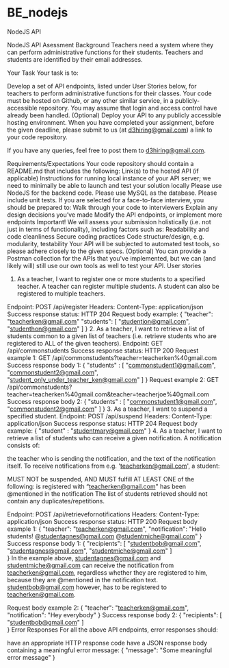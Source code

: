 # BE_nodejs
NodeJS API


NodeJS API Asessment
Background
Teachers need a system where they can perform administrative functions for their students. Teachers and students are identified by their email addresses.

Your Task
Your task is to:

Develop a set of API endpoints, listed under User Stories below, for teachers to perform administrative functions for their classes.
Your code must be hosted on Github, or any other similar service, in a publicly-accessible repository.
You may assume that login and access control have already been handled.
(Optional) Deploy your API to any publicly accessible hosting environment.
When you have completed your assignment, before the given deadline, please submit to us (at d3hiring@gmail.com) a link to your code repository.

If you have any queries, feel free to post them to d3hiring@gmail.com.

Requirements/Expectations
Your code repository should contain a README.md that includes the following:
Link(s) to the hosted API (if applicable)
Instructions for running local instance of your API server; we need to minimally be able to launch and test your solution locally
Please use NodeJS for the backend code.
Please use MySQL as the database.
Please include unit tests.
If you are selected for a face-to-face interview, you should be prepared to:
Walk through your code to interviewers
Explain any design decisions you’ve made
Modify the API endpoints, or implement more endpoints
Important!
We will assess your submission holistically (i.e. not just in terms of functionality), including factors such as:
Readability and code cleanliness
Secure coding practices
Code structure/design, e.g. modularity, testability
Your API will be subjected to automated test tools, so please adhere closely to the given specs.
(Optional) You can provide a Postman collection for the APIs that you've implemented, but we can (and likely will) still use our own tools as well to test your API.
User stories
1. As a teacher, I want to register one or more students to a specified teacher.
A teacher can register multiple students. A student can also be registered to multiple teachers.

Endpoint: POST /api/register
Headers: Content-Type: application/json
Success response status: HTTP 204
Request body example:
{
  "teacher": "teacherken@gmail.com"
  "students":
    [
      "studentjon@gmail.com",
      "studenthon@gmail.com"
    ]
}
2. As a teacher, I want to retrieve a list of students common to a given list of teachers (i.e. retrieve students who are registered to ALL of the given teachers).
Endpoint: GET /api/commonstudents
Success response status: HTTP 200
Request example 1: GET /api/commonstudents?teacher=teacherken%40gmail.com
Success response body 1:
{
  "students" :
    [
      "commonstudent1@gmail.com", 
      "commonstudent2@gmail.com",
      "student_only_under_teacher_ken@gmail.com"
    ]
}
Request example 2: GET /api/commonstudents?teacher=teacherken%40gmail.com&teacher=teacherjoe%40gmail.com
Success response body 2:
{
  "students" :
    [
      "commonstudent1@gmail.com", 
      "commonstudent2@gmail.com"
    ]
}
3. As a teacher, I want to suspend a specified student.
Endpoint: POST /api/suspend
Headers: Content-Type: application/json
Success response status: HTTP 204
Request body example:
{
  "student" : "studentmary@gmail.com"
}
4. As a teacher, I want to retrieve a list of students who can receive a given notification.
A notification consists of:

the teacher who is sending the notification, and
the text of the notification itself.
To receive notifications from e.g. 'teacherken@gmail.com', a student:

MUST NOT be suspended,
AND MUST fulfill AT LEAST ONE of the following:
is registered with “teacherken@gmail.com"
has been @mentioned in the notification
The list of students retrieved should not contain any duplicates/repetitions.

Endpoint: POST /api/retrievefornotifications
Headers: Content-Type: application/json
Success response status: HTTP 200
Request body example 1:
{
  "teacher":  "teacherken@gmail.com",
  "notification": "Hello students! @studentagnes@gmail.com @studentmiche@gmail.com"
}
Success response body 1:
{
  "recipients":
    [
      "studentbob@gmail.com",
      "studentagnes@gmail.com", 
      "studentmiche@gmail.com"
    ]   
}
In the example above, studentagnes@gmail.com and studentmiche@gmail.com can receive the notification from teacherken@gmail.com, regardless whether they are registered to him, because they are @mentioned in the notification text. studentbob@gmail.com however, has to be registered to teacherken@gmail.com.

Request body example 2:
{
  "teacher":  "teacherken@gmail.com",
  "notification": "Hey everybody"
}
Success response body 2:
{
  "recipients":
    [
      "studentbob@gmail.com"
    ]   
}
Error Responses
For all the above API endpoints, error responses should:

have an appropriate HTTP response code
have a JSON response body containing a meaningful error message:
{ "message": "Some meaningful error message" }
